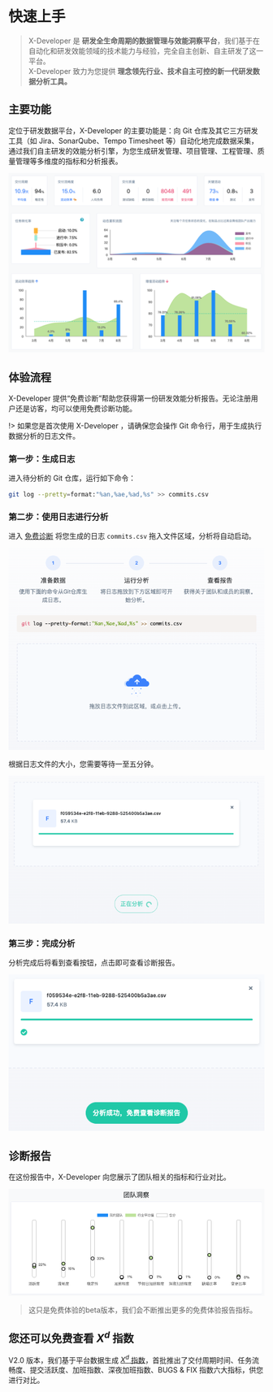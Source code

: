 # 快速上手

> X-Developer 是 **研发全生命周期的数据管理与效能洞察平台**，我们基于在自动化和研发效能领域的技术能力与经验，完全自主创新、自主研发了这一平台。<br>X-Developer 致力为您提供 **理念领先行业、技术自主可控的新一代研发数据分析工具。**

## 主要功能

定位于研发数据平台，X-Developer 的主要功能是：向 Git 仓库及其它三方研发工具（如 Jira、SonarQube、Tempo Timesheet 等）自动化地完成数据采集，通过我们自主研发的效能分析引擎，为您生成研发管理、项目管理、工程管理、质量管理等多维度的指标和分析报表。

![交付洞察](_media/deep-insights.png)

## 体验流程

X-Developer 提供“免费诊断”帮助您获得第一份研发效能分析报告。无论注册用户还是访客，均可以使用免费诊断功能。

!> 如果您是首次使用 X-Developer ，请确保您会操作 Git 命令行，用于生成执行数据分析的日志文件。

### 第一步：生成日志

进入待分析的 Git 仓库，运行如下命令：

```bash
git log --pretty=format:"%an,%ae,%ad,%s" >> commits.csv
```
### 第二步：使用日志进行分析

进入 [免费诊断](https://x-developer.cn/discovery/) 将您生成的日志 `commits.csv` 拖入文件区域，分析将自动启动。

![](_media/discovery-upload.png)

根据日志文件的大小，您需要等待一至五分钟。

![](_media/discovery-processing.png)

### 第三步：完成分析

分析完成后将看到查看按钮，点击即可查看诊断报告。

![](_media/discovery-success.png)

## 诊断报告

在这份报告中，X-Developer 向您展示了团队相关的指标和行业对比。

![](_media/discovery-team.png)

> 这只是免费体验的beta版本，我们会不断推出更多的免费体验报告指标。

## 您还可以免费查看 $X^d$ 指数

V2.0 版本，我们基于平台数据生成 [$X^d$ 指数](https://x-developer.cn/benchmark)，首批推出了交付周期时间、任务流畅度、提交活跃度、加班指数、深夜加班指数、BUGS & FIX 指数六大指标，供您进行对比。
